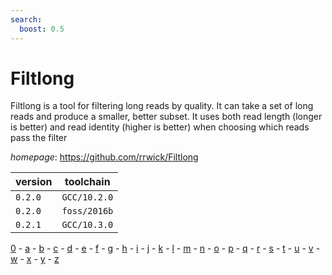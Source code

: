 ```yaml
---
search:
  boost: 0.5
---
```

# Filtlong

Filtlong is a tool for filtering long reads by quality. It can take a set  of long reads and produce a smaller, better subset. It uses both read length (longer is better)  and read identity (higher is better) when choosing which reads pass the filter

*homepage*: <https://github.com/rrwick/Filtlong>

version | toolchain
--------|----------
``0.2.0`` | ``GCC/10.2.0``
``0.2.0`` | ``foss/2016b``
``0.2.1`` | ``GCC/10.3.0``

[0](../0/index.md) - [a](../a/index.md) - [b](../b/index.md) - [c](../c/index.md) - [d](../d/index.md) - [e](../e/index.md) - [f](../f/index.md) - [g](../g/index.md) - [h](../h/index.md) - [i](../i/index.md) - [j](../j/index.md) - [k](../k/index.md) - [l](../l/index.md) - [m](../m/index.md) - [n](../n/index.md) - [o](../o/index.md) - [p](../p/index.md) - [q](../q/index.md) - [r](../r/index.md) - [s](../s/index.md) - [t](../t/index.md) - [u](../u/index.md) - [v](../v/index.md) - [w](../w/index.md) - [x](../x/index.md) - [y](../y/index.md) - [z](../z/index.md)

